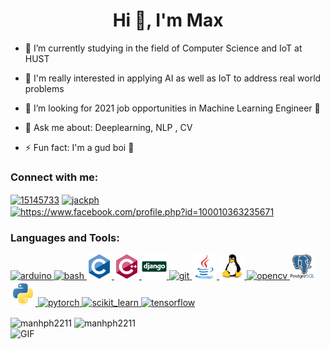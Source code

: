 <h1 align="center">Hi 👋, I'm Max</h1>



- 👋 I’m currently studying in the field of Computer Science and IoT at HUST

- 👯 I'm really interested in applying AI as well as IoT to address real world problems

- 🔭 I’m looking for 2021 job opportunities in Machine Learning Engineer :raising_hand: 

- 💬 Ask me about: Deeplearning, NLP , CV

- ⚡ Fun fact: I'm a gud boi :raising_hand:

<h3 align="left">Connect with me:</h3>
<p align="left">
<a href="https://stackoverflow.com/users/15145733" target="blank"><img align="center" src="https://cdn.jsdelivr.net/npm/simple-icons@3.0.1/icons/stackoverflow.svg" alt="15145733" height="30" width="40" /></a>
<a href="https://kaggle.com/jackph" target="blank"><img align="center" src="https://cdn.jsdelivr.net/npm/simple-icons@3.0.1/icons/kaggle.svg" alt="jackph" height="30" width="40" /></a>
<a href="https://www.facebook.com/profile.php?id=100010363235671" target="blank"><img align="center" src="https://cdn.jsdelivr.net/npm/simple-icons@3.0.1/icons/facebook.svg" alt="https://www.facebook.com/profile.php?id=100010363235671" height="30" width="40" /></a>
</p>


<h3 align="left">Languages and Tools:</h3>
<p align="left"> <a href="https://www.arduino.cc/" target="_blank"> <img src="https://cdn.worldvectorlogo.com/logos/arduino-1.svg" alt="arduino" width="50" height="40"/> </a> <a href="https://www.gnu.org/software/bash/" target="_blank"> <img src="https://www.vectorlogo.zone/logos/gnu_bash/gnu_bash-icon.svg" alt="bash" width="40" height="40"/> </a> <a href="https://www.cprogramming.com/" target="_blank"> <img src="https://raw.githubusercontent.com/devicons/devicon/master/icons/c/c-original.svg" alt="c" width="40" height="40"/> </a> <a href="https://www.w3schools.com/cpp/" target="_blank"> <img src="https://raw.githubusercontent.com/devicons/devicon/master/icons/cplusplus/cplusplus-original.svg" alt="cplusplus" width="40" height="40"/> </a> <a href="https://www.djangoproject.com/" target="_blank"> <img src="https://raw.githubusercontent.com/devicons/devicon/master/icons/django/django-original.svg" alt="django" width="40" height="40"/> </a>  <a href="https://git-scm.com/" target="_blank"> <img src="https://www.vectorlogo.zone/logos/git-scm/git-scm-icon.svg" alt="git" width="40" height="40"/> </a> <a href="https://www.java.com" target="_blank"> <img src="https://raw.githubusercontent.com/devicons/devicon/master/icons/java/java-original.svg" alt="java" width="40" height="40"/> </a> <a href="https://www.linux.org/" target="_blank"> <img src="https://raw.githubusercontent.com/devicons/devicon/master/icons/linux/linux-original.svg" alt="linux" width="40" height="40"/> </a> <a href="https://opencv.org/" target="_blank"> <img src="https://www.vectorlogo.zone/logos/opencv/opencv-icon.svg" alt="opencv" width="40" height="40"/> </a> <a href="https://www.postgresql.org" target="_blank"> <img src="https://raw.githubusercontent.com/devicons/devicon/master/icons/postgresql/postgresql-original-wordmark.svg" alt="postgresql" width="40" height="40"/> </a> <a href="https://www.python.org" target="_blank"> <img src="https://raw.githubusercontent.com/devicons/devicon/master/icons/python/python-original.svg" alt="python" width="40" height="40"/> </a> <a href="https://pytorch.org/" target="_blank"> <img src="https://www.vectorlogo.zone/logos/pytorch/pytorch-icon.svg" alt="pytorch" width="40" height="40"/> </a> <a href="https://scikit-learn.org/" target="_blank"> <img src="https://upload.wikimedia.org/wikipedia/commons/0/05/Scikit_learn_logo_small.svg" alt="scikit_learn" width="40" height="40"/> </a> <a href="https://www.tensorflow.org" target="_blank"> <img src="https://www.vectorlogo.zone/logos/tensorflow/tensorflow-icon.svg" alt="tensorflow" width="40" height="40"/> </a> </p>


<div class="row">
  <div class="column">
    <img align="center" src="https://github-readme-stats.vercel.app/api/top-langs?username=manhph2211&show_icons=true&locale=en&layout=compact" alt="manhph2211" height="150" />
    <img align="center" src="https://github-readme-streak-stats.herokuapp.com/?user=manhph2211&" alt="manhph2211" height="150" />
  </div>

</div>

<img align="right" alt="GIF" src="https://github.com/abhisheknaiidu/abhisheknaiidu/blob/master/code.gif?raw=true" width="800" height="460" />


